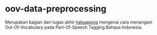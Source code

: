 # oov-data-preprocessing

Merupakan bagian dari tugas akhir [haloapping](https://haloapping.github.io/) mengenai cara menangani Out-Of-Vocabulary pada Part-Of-Speech Tagging Bahasa Indonesia.
